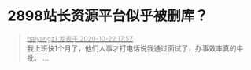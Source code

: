 # 2898站长资源平台似乎被删库？


<div class="quote"><blockquote><font size="2"><a href="https://www.hostloc.com/forum.php?mod=redirect&amp;goto=findpost&amp;pid=9337115&amp;ptid=757256" target="_blank"><font color="#999999">baiyangz1 发表于 2020-10-22 17:57</font></a></font><br />
我上班快1个月了，他们人事才打电话说我通过面试了，办事效率真的牛批。 ...</blockquote></div><br />
<img src="static/image/smiley/yct/003.gif" smilieid="50" border="0" alt="" /><img src="static/image/smiley/yct/003.gif" smilieid="50" border="0" alt="" /><img src="static/image/smiley/yct/003.gif" smilieid="50" border="0" alt="" />
